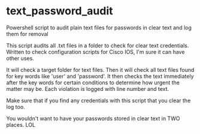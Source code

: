 # text_password_audit
Powershell script to audit plain text files for passwords in clear text and log them for removal


This script audits all .txt files in a folder to check for clear text credentials. Written to check configuration scripts for Cisco IOS, I'm sure it can have other uses.

It will check a target folder for text files. Then it will check all text files found for key words like 'user' and 'password'.
It then checks the text immediately after the key words for certain conditions to determine how urgent the matter may be.
Each violation is logged with line number and text.

Make sure that if you find any credentials with this script that you clear the log too.

You wouldn't want to have your passwords stored in clear text in TWO places. LOL

